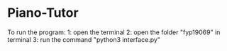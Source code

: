 # Piano-Tutor

To run the program:
1: open the terminal
2: open the folder "fyp19069" in terminal
3: run the command "python3 interface.py"
